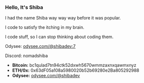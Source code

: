 ### Hello, It's Shiba

I had the name Shiba way way way before it was popular. 

I code to satisfy the itching in my brain.

I code stuff, so I can stop thinking about coding them.

Odysee: [odysee.com/@shibadev:7](https://odysee.com/@shibadev:7)

Discord: nomadshiba

- **Bitcoin:** bc1qulad7tn94ctk52dxwh5670wmmzaxnxqawmxnyz
- **ETH/0x:** 0x63dF05a108a5980020b52b69280e2Ba805292988
- **Odysee:** [odysee.com/@shibadev](https://odysee.com/@shibadev:7)
